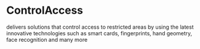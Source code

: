 # ControlAccess
delivers solutions that control access to restricted areas by using the latest innovative technologies such as smart cards, fingerprints, hand geometry, face recognition and many more
